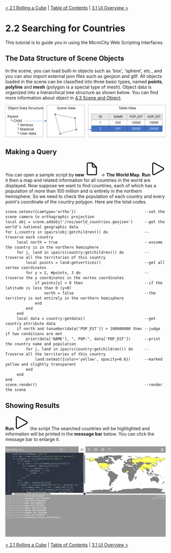 [< 2.1 Rolling a Cube](2.1_rolling_a_cube.md) | [Table of Contents](readme.md) | [3.1 UI Overview >](3.1_ui_overview.md)

# 2.2 Searching for Countries
This tutorial is to guide you in using the MicroCity Web Scripting Interfaces. 

## The Data Structure of Scene Objects
In the scene, you can load built-in objects such as 'box', 'sphere', etc., and you can also import external json files such as geojson and gltf. All objects loaded in the scene can be classified into three basic types, named **points**, **polyline** and **mesh** (polygon is a special type of mesh). Object data is organized into a hierarchical tree structure as shown below. You can find more information about object in [4.3 Scene and Object](4.3_scene_and_object.md). 

<img src="/doc/img/data_structure.svg" width="640">

## Making a Query
You can open a sample script by **new**![new](../img/new.svg) -> **The World Map**. **Run**![run](../img/play.svg) it then a map and related information for all countries in the world are displayed. Now suppose we want to find countries, each of which has a population of more than 100 million and is entirely in the northern hemisphere. So we need to check the population of each country and every point's coordinate of the country polygon. Here are the total codes.

```
scene.setenv({camtype='ortho'})                              --set the scene camera to orthographic projection
local obj = scene.addobj('/res/world_countries.geojson')     --get the world's national geographic data
for i,country in ipairs(obj:getchildren()) do                --traverse each country
     local north = true                                      --assume the country is in the northern hemisphere
     for j, land in ipairs(country:getchildren()) do         --traverse all the territories of this country
         local points = land:getvertices()                   --get all vertex coordinates
         for y = 2, #points, 3 do                            --traverse the y coordinates in the vertex coordinates
             if points[y] < 0 then                           --if the latitude is less than 0 (y<0)
                 north = false                               --the territory is not entirely in the northern hemisphere
             end
         end
     end
     local data = country:getdata()                          --get country attribute data
     if north and tonumber(data['POP_EST']) > 100000000 then --judge if two conditions are met
         print(data['NAME'], ", POP:", data['POP_EST'])      --print the country name and population
         for j, land in ipairs(country:getchildren()) do     --Traverse all the territories of this country
             land:setmat({color='yellow', opacity=0.6})      --marked yellow and slightly transparent
         end
     end
end
scene.render()                                               --render the scene
```

## Showing Results
**Run**![run](../img/play.svg) the script The searched countries will be highlighted and information will be printed in the **message bar** below. You can click the message bar to enlarge it.

![results](./img/searching_for_countries.png)

[< 2.1 Rolling a Cube](2.1_rolling_a_cube.md) | [Table of Contents](readme.md) | [3.1 UI Overview >](3.1_ui_overview.md)